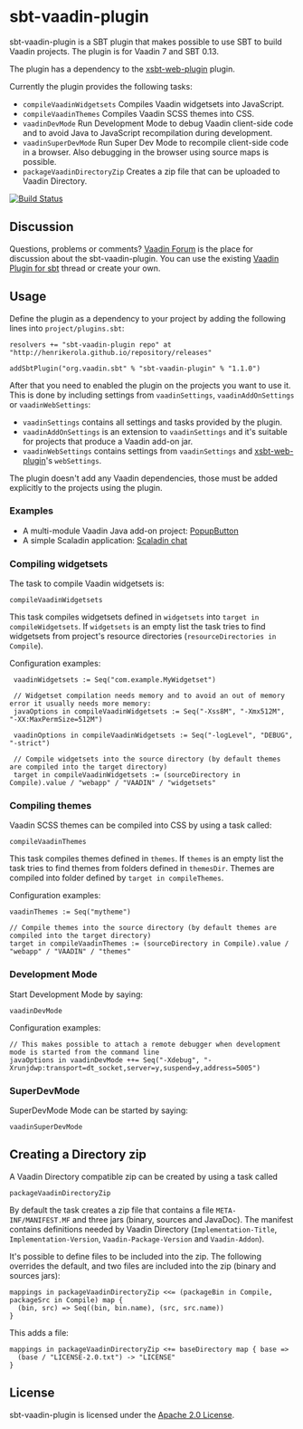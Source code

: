 # sbt-vaadin-plugin

sbt-vaadin-plugin is a SBT plugin that makes possible to use SBT to build Vaadin projects. The plugin is for Vaadin 7 and SBT 0.13.

The plugin has a dependency to the [xsbt-web-plugin](https://github.com/JamesEarlDouglas/xsbt-web-plugin) plugin.

Currently the plugin provides the following tasks:

 * `compileVaadinWidgetsets` Compiles Vaadin widgetsets into JavaScript.
 * `compileVaadinThemes` Compiles Vaadin SCSS themes into CSS.
 * `vaadinDevMode` Run Development Mode to debug Vaadin client-side code and to avoid Java to JavaScript recompilation during development.
 * `vaadinSuperDevMode` Run Super Dev Mode to recompile client-side code in a browser. Also debugging in the browser using source maps is possible.
 * `packageVaadinDirectoryZip` Creates a zip file that can be uploaded to Vaadin Directory.

[![Build Status](https://travis-ci.org/henrikerola/sbt-vaadin-plugin.png?branch=master)](https://travis-ci.org/henrikerola/sbt-vaadin-plugin)

## Discussion

Questions, problems or comments? [Vaadin Forum](https://vaadin.com/forum) is the place for discussion about the sbt-vaadin-plugin. You can use the existing [Vaadin Plugin for sbt](https://vaadin.com/forum#!/thread/4320612) thread or create your own.

## Usage

Define the plugin as a dependency to your project by adding the following lines into `project/plugins.sbt`:

    resolvers += "sbt-vaadin-plugin repo" at "http://henrikerola.github.io/repository/releases"

    addSbtPlugin("org.vaadin.sbt" % "sbt-vaadin-plugin" % "1.1.0")
    
After that you need to enabled the plugin on the projects you want to use it. This is done by including settings from `vaadinSettings`, `vaadinAddOnSettings` or `vaadinWebSettings`:

 * `vaadinSettings` contains all settings and tasks provided by the plugin.
 * `vaadinAddOnSettings` is an extension to `vaadinSettings` and it's suitable for projects that produce a Vaadin add-on jar.
 * `vaadinWebSettings` contains settings from `vaadinSettings` and [xsbt-web-plugin](https://github.com/JamesEarlDouglas/xsbt-web-plugin)'s `webSettings`.


The plugin doesn't add any Vaadin dependencies, those must be added explicitly to the projects using the plugin.

### Examples

 * A multi-module Vaadin Java add-on project: [PopupButton](https://github.com/henrikerola/PopupButton/tree/2.3)
 * A simple Scaladin application: [Scaladin chat](https://github.com/henrikerola/scaladin-chat/tree/scaladin-3.0)


### Compiling widgetsets

The task to compile Vaadin widgetsets is:

    compileVaadinWidgetsets
    
This task compiles widgetsets defined in `widgetsets` into `target in compileWidgetsets`. If `widgetsets` is an empty list the task tries to find widgetsets from project's resource directories (`resourceDirectories in Compile`).

Configuration examples:

     vaadinWidgetsets := Seq("com.example.MyWidgetset")

     // Widgetset compilation needs memory and to avoid an out of memory error it usually needs more memory:
     javaOptions in compileVaadinWidgetsets := Seq("-Xss8M", "-Xmx512M", "-XX:MaxPermSize=512M")
     
     vaadinOptions in compileVaadinWidgetsets := Seq("-logLevel", "DEBUG", "-strict")
     
     // Compile widgetsets into the source directory (by default themes are compiled into the target directory)
     target in compileVaadinWidgetsets := (sourceDirectory in Compile).value / "webapp" / "VAADIN" / "widgetsets"

### Compiling themes

Vaadin SCSS themes can be compiled into CSS by using a task called:

    compileVaadinThemes

This task compiles themes defined in `themes`. If `themes` is an empty list the task tries to find themes from folders defined in `themesDir`. Themes are compiled into folder defined by `target in compileThemes`.

Configuration examples:

    vaadinThemes := Seq("mytheme")

    // Compile themes into the source directory (by default themes are compiled into the target directory)
    target in compileVaadinThemes := (sourceDirectory in Compile).value / "webapp" / "VAADIN" / "themes"


### Development Mode

Start Development Mode by saying:

    vaadinDevMode
    

Configuration examples:

	// This makes possible to attach a remote debugger when development mode is started from the command line
    javaOptions in vaadinDevMode ++= Seq("-Xdebug", "-Xrunjdwp:transport=dt_socket,server=y,suspend=y,address=5005")


### SuperDevMode

SuperDevMode Mode can be started by saying:

    vaadinSuperDevMode


## Creating a Directory zip

A Vaadin Directory compatible zip can be created by using a task called

    packageVaadinDirectoryZip

By default the task creates a zip file that contains a file `META-INF/MANIFEST.MF` and three jars (binary, sources and JavaDoc). The manifest contains definitions needed by Vaadin Directory (`Implementation-Title`, 
`Implementation-Version`, `Vaadin-Package-Version` and `Vaadin-Addon`).

It's possible to define files to be included into the zip. The following overrides the default, and two files are included into the zip (binary and sources jars):

    mappings in packageVaadinDirectoryZip <<= (packageBin in Compile, packageSrc in Compile) map {
      (bin, src) => Seq((bin, bin.name), (src, src.name))
    }

This adds a file:

    mappings in packageVaadinDirectoryZip <+= baseDirectory map { base =>
      (base / "LICENSE-2.0.txt") -> "LICENSE"
    }

## License

sbt-vaadin-plugin is licensed under the [Apache 2.0 License](http://www.apache.org/licenses/LICENSE-2.0.html).
